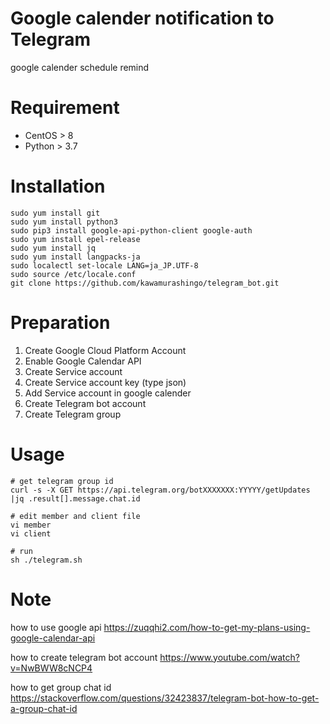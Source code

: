 # Google calender notification to Telegram
google calender schedule remind

# Requirement
* CentOS > 8
* Python > 3.7

# Installation
```
sudo yum install git
sudo yum install python3
sudo pip3 install google-api-python-client google-auth
sudo yum install epel-release
sudo yum install jq
sudo yum install langpacks-ja
sudo localectl set-locale LANG=ja_JP.UTF-8
sudo source /etc/locale.conf
git clone https://github.com/kawamurashingo/telegram_bot.git
```

# Preparation
1. Create Google Cloud Platform Account
2. Enable Google Calendar API
3. Create Service account
4. Create Service account key (type json)
5. Add Service account in google calender
6. Create Telegram bot account
7. Create Telegram group

# Usage
```
# get telegram group id
curl -s -X GET https://api.telegram.org/botXXXXXXX:YYYYY/getUpdates |jq .result[].message.chat.id

# edit member and client file
vi member
vi client

# run
sh ./telegram.sh
```

# Note
how to use google api 
https://zuqqhi2.com/how-to-get-my-plans-using-google-calendar-api

how to create telegram bot account
https://www.youtube.com/watch?v=NwBWW8cNCP4

how to get group chat id
https://stackoverflow.com/questions/32423837/telegram-bot-how-to-get-a-group-chat-id
